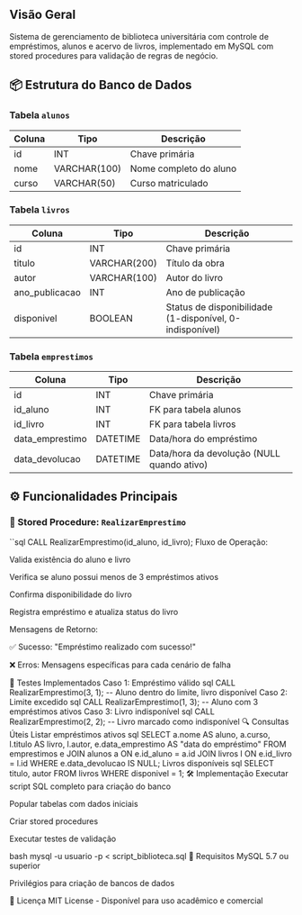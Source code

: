 
## Visão Geral
Sistema de gerenciamento de biblioteca universitária com controle de empréstimos, alunos e acervo de livros, implementado em MySQL com stored procedures para validação de regras de negócio.

## 📦 Estrutura do Banco de Dados

### Tabela `alunos`
| Coluna        | Tipo         | Descrição                |
|---------------|--------------|--------------------------|
| id            | INT          | Chave primária           |
| nome          | VARCHAR(100) | Nome completo do aluno   |
| curso         | VARCHAR(50)  | Curso matriculado        |

### Tabela `livros`
| Coluna           | Tipo         | Descrição                     |
|------------------|--------------|-------------------------------|
| id               | INT          | Chave primária                |
| titulo           | VARCHAR(200) | Título da obra                |
| autor            | VARCHAR(100) | Autor do livro                |
| ano_publicacao   | INT          | Ano de publicação             |
| disponivel       | BOOLEAN      | Status de disponibilidade (1-disponível, 0-indisponível) |

### Tabela `emprestimos`
| Coluna           | Tipo         | Descrição                     |
|------------------|--------------|-------------------------------|
| id               | INT          | Chave primária                |
| id_aluno         | INT          | FK para tabela alunos         |
| id_livro         | INT          | FK para tabela livros         |
| data_emprestimo  | DATETIME     | Data/hora do empréstimo       |
| data_devolucao   | DATETIME     | Data/hora da devolução (NULL quando ativo) |

## ⚙️ Funcionalidades Principais

### 📖 Stored Procedure: `RealizarEmprestimo`
``sql
CALL RealizarEmprestimo(id_aluno, id_livro);
Fluxo de Operação:

Valida existência do aluno e livro

Verifica se aluno possui menos de 3 empréstimos ativos

Confirma disponibilidade do livro

Registra empréstimo e atualiza status do livro

Mensagens de Retorno:

✅ Sucesso: "Empréstimo realizado com sucesso!"

❌ Erros: Mensagens específicas para cada cenário de falha

🧪 Testes Implementados
Caso 1: Empréstimo válido
sql
CALL RealizarEmprestimo(3, 1); -- Aluno dentro do limite, livro disponível
Caso 2: Limite excedido
sql
CALL RealizarEmprestimo(1, 3); -- Aluno com 3 empréstimos ativos
Caso 3: Livro indisponível
sql
CALL RealizarEmprestimo(2, 2); -- Livro marcado como indisponível
🔍 Consultas Úteis
Listar empréstimos ativos
sql
SELECT 
    a.nome AS aluno,
    a.curso,
    l.titulo AS livro,
    l.autor,
    e.data_emprestimo AS "data do empréstimo"
FROM emprestimos e
JOIN alunos a ON e.id_aluno = a.id
JOIN livros l ON e.id_livro = l.id
WHERE e.data_devolucao IS NULL;
Livros disponíveis
sql
SELECT titulo, autor FROM livros WHERE disponivel = 1;
🛠️ Implementação
Executar script SQL completo para criação do banco

Popular tabelas com dados iniciais

Criar stored procedures

Executar testes de validação

bash
mysql -u usuario -p < script_biblioteca.sql
📌 Requisitos
MySQL 5.7 ou superior

Privilégios para criação de bancos de dados

📄 Licença
MIT License - Disponível para uso acadêmico e comercial
